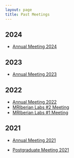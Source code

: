```yaml
---
layout: page
title: Past Meetings
---
```

## 2024

- <a href="{{ '/2025/03/11/4thAnnualMeeting.html'| relative_url }}">Annual Meeting 2024</a>

## 2023

- <a href="{{ '/2023/04/01/3rdAnnualMeeting.html'| relative_url }}">Annual Meeting 2023</a>


## 2022

- <a href="{{ '/2022/04/22/2ndAnnualMeeting.html'| relative_url }}">Annual Meeting 2022</a>
- <a href="{{ '/2022/11/22/IberianLabsEvent_2.html'| relative_url }}">MRIberian Labs #2 Meeting</a>
- <a href="{{ '/2022/03/03/IberianLabsEvent.html'| relative_url }}">MRIberian Labs #1 Meeting</a>

## 2021

- <a href="{{ '/2021/03/29/annual_meeting.html'| relative_url }}">Annual Meeting 2021</a>

- <a href="{{ '/2021/04/05/pg_meeting.html'| relative_url }}">Postgraduate Meeting 2021</a>

